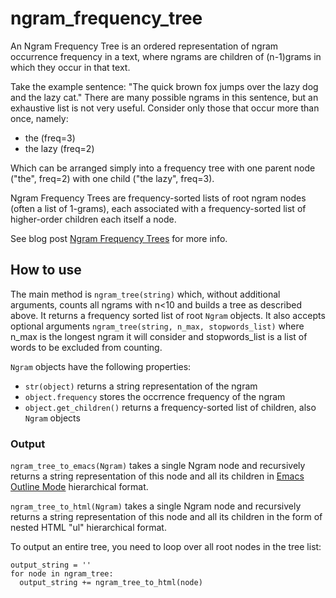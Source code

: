 # ngram_frequency_tree


An Ngram Frequency Tree is an ordered representation of ngram occurrence frequency in a text, where ngrams are children of (n-1)grams in which they occur in that text.


Take the example sentence: "The quick brown fox jumps over the lazy dog and the lazy cat." There are many possible ngrams in this sentence, but an exhaustive list is not very useful. Consider only those that occur more than once, namely:


- the (freq=3)
- the lazy (freq=2)


Which can be arranged simply into a frequency tree with one parent node ("the", freq=2) with one child ("the lazy", freq=3).

Ngram Frequency Trees are frequency-sorted lists of root ngram nodes (often a list of 1-grams), each associated with a frequency-sorted list of higher-order children each itself a node.

See blog post [Ngram Frequency Trees]() for more info.

## How to use

The main method is `ngram_tree(string)` which, without additional arguments, counts all ngrams with n<10 and builds a tree as described above. It returns a frequency sorted list of root `Ngram` objects. It also accepts optional arguments `ngram_tree(string, n_max, stopwords_list)` where n_max is the longest ngram it will consider and stopwords_list is a list of words to be excluded from counting.

`Ngram` objects have the following properties:

- `str(object)` returns a string representation of the ngram
- `object.frequency` stores the occrrence frequency of the ngram
- `object.get_children()` returns a frequency-sorted list of children, also `Ngram` objects


### Output

`ngram_tree_to_emacs(Ngram)` takes a single Ngram node and recursively returns a string representation of this node and all its children in [Emacs Outline Mode](https://www.emacswiki.org/emacs/OutlineMode) hierarchical format.


`ngram_tree_to_html(Ngram)` takes a single Ngram node and recursively returns a string representation of this node and all its children in the form of nested HTML "ul" hierarchical format.


To output an entire tree, you need to loop over all root nodes in the tree list:

```
output_string = ''
for node in ngram_tree:
  output_string += ngram_tree_to_html(node)
```
